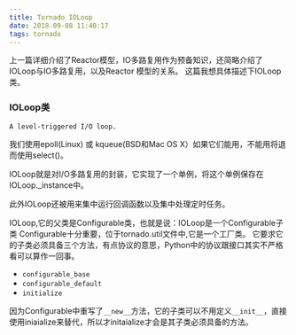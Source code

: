 ```yaml
---
title: Tornado IOLoop
date: 2018-09-08 11:40:17
tags: tornado 
---
```

上一篇详细介绍了Reactor模型，IO多路复用作为预备知识，还简略介绍了IOLoop与IO多路复用，以及Reactor 模型的关系。
这篇我想具体描述下IOLoop类。

### IOLoop类

```
A level-triggered I/O loop.
```

我们使用epoll(Linux) 或 kqueue(BSD和Mac OS X）如果它们能用，不能用将退而使用select()。

IOLoop就是对I/O多路复用的封装，它实现了一个单例，将这个单例保存在IOLoop._instance中。

此外IOLoop还被用来集中运行回调函数以及集中处理定时任务。

IOLoop,它的父类是Configurable类，也就是说：IOLoop是一个Configurable子类
Configurable十分重要，位于tornado.util文件中,它是一个工厂类。
它要求它的子类必须具备三个方法，有点协议的意思，Python中的协议跟接口其实不严格看可以算作一回事。

* `configurable_base` 
* `configurable_default` 
* `initialize`

因为Configurable中重写了`__new__`方法，它的子类可以不用定义`__init__`，直接使用iniaialize来替代，所以才initaialize才会是其子类必须具备的方法。

